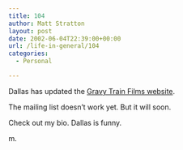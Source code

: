 ```yaml
---
title: 104
author: Matt Stratton
layout: post
date: 2002-06-04T22:39:00+00:00
url: /life-in-general/104
categories:
  - Personal

---
```

Dallas has updated the [Gravy Train Films website][1].

The mailing list doesn&#8217;t work yet. But it will soon.

Check out my bio. Dallas is funny.

m.

 [1]: https://www.gravytrainfilms.com